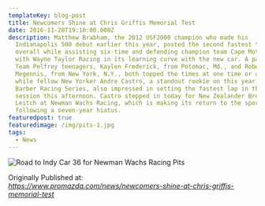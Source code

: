 ```yaml
---
templateKey: blog-post
title: Newcomers Shine at Chris Griffis Memorial Test
date: 2016-11-28T19:10:00.000Z
description: Matthew Brabham, the 2012 USF2000 champion who made his
  Indianapolis 500 debut earlier this year, posted the second fastest time
  overall while assisting six-time and defending champion team Cape Motorsports
  with Wayne Taylor Racing in its learning curve with the new car. A pair of
  Team Pelfrey teenagers, Kaylen Frederick, from Potomac, Md., and Robert
  Megennis, from New York, N.Y., both topped the times at one time or another,
  while fellow New Yorker Andre Castro, a standout rookie on this year’s Skip
  Barber Racing Series, also impressed in setting the fastest lap in the final
  session this afternoon. Castro stepped in today for New Zealander Brendon
  Leitch at Newman Wachs Racing, which is making its return to the sport
  following a seven-year hiatus.
featuredpost: true
featuredimage: /img/pits-1.jpg
tags:
  - News
---
```



![Road to Indy Car 36 for Newman Wachs Racing Pits](/img/pits-1.jpg "Pitstop")

Originally Published at: <br>*<https://www.promazda.com/news/newcomers-shine-at-chris-griffis-memorial-test>*